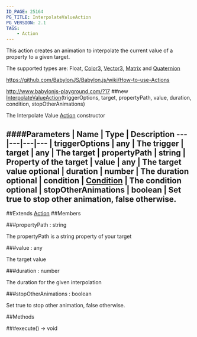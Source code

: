 ```yaml
---
ID_PAGE: 25164
PG_TITLE: InterpolateValueAction
PG_VERSION: 2.1
TAGS:
    - Action
---
```


This action creates an animation to interpolate the current value of a property to a given target.

The supported types are: Float, [Color3](/classes/Color3), [Vector3](/classes/Vector3), [Matrix](/classes/Matrix) and [Quaternion](/classes/Quaternion)

https://github.com/BabylonJS/Babylon.js/wiki/How-to-use-Actions

http://www.babylonjs-playground.com/?17
##new [InterpolateValueAction](/classes/InterpolateValueAction)(triggerOptions, target, propertyPath, value, duration, condition, stopOtherAnimations)




The Interpolate Value [Action](/classes/Action) constructor






####Parameters
 | Name | Type | Description
---|---|---|---
 | triggerOptions | any | The trigger
 | target | any | The target
 | propertyPath | string | Property of the target
 | value | any | The target value
optional | duration | number | The duration
optional | condition | [Condition](/classes/Condition) | The condition
optional | stopOtherAnimations | boolean | Set true to stop other animation, false otherwise.
---

##Extends
 [Action](/classes/Action)
##Members

###propertyPath : string





The propertyPath is a string property of your target




###value : any





The target value




###duration : number





The duration for the given interpolation




###stopOtherAnimations : boolean





Set true to stop other animation, false otherwise.















##Methods

###execute() &rarr; void

